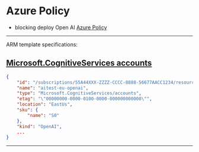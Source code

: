 # Azure Policy

- blocking deploy Open AI [Azure Policy](azurepolicy.json)

---
ARM template specifications:

## [Microsoft.CognitiveServices accounts](https://learn.microsoft.com/en-us/azure/templates/microsoft.cognitiveservices/accounts?pivots=deployment-language-arm-template)

```json
{
    "id": "/subscriptions/55A44XXX-ZZZZ-CCCC-8888-56677AACC1234/resourceGroups/researchlab-rg/providers/Microsoft.CognitiveServices/accounts/aitest-eu-openai",
    "name": "aitest-eu-openai",
    "type": "Microsoft.CognitiveServices/accounts",
    "etag": "\"00000000-0000-0100-0000-000000000000\"",
    "location": "EastUs",
    "sku": {
        "name": "S0"
    },
    "kind": "OpenAI",
    ...
}
```

---
